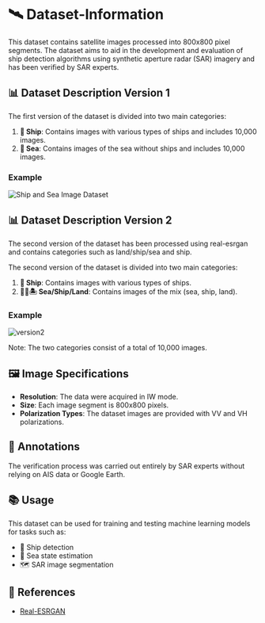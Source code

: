 # 🛰️ Dataset-Information

This dataset contains satellite images processed into 800x800 pixel segments. The dataset aims to aid in the development and evaluation of ship detection algorithms using synthetic aperture radar (SAR) imagery and has been verified by SAR experts.

## 📊 Dataset Description Version 1

The first version of the dataset is divided into two main categories:

1. **🚢 Ship**: Contains images with various types of ships and includes 10,000 images.
2. **🌊 Sea**: Contains images of the sea without ships and includes 10,000 images.

### Example
![Ship and Sea Image Dataset](https://github.com/user-attachments/assets/35bd9d26-ff40-493e-a556-dfefe597a971)

## 📊 Dataset Description Version 2

The second version of the dataset has been processed using real-esrgan and contains categories such as land/ship/sea and ship.

The second version of the dataset is divided into two main categories:

1. **🚢 Ship**: Contains images with various types of ships.
2. **🌊🚢🏝️ Sea/Ship/Land**: Contains images of the mix (sea, ship, land).

### Example
![version2](https://github.com/user-attachments/assets/6e934c9b-fe39-41c5-ab2f-231529682ced)

Note: The two categories consist of a total of 10,000 images.

## 🖼️ Image Specifications

- **Resolution**: The data were acquired in IW mode.
- **Size**: Each image segment is 800x800 pixels.
- **Polarization Types**: The dataset images are provided with VV and VH polarizations.

## 📝 Annotations

The verification process was carried out entirely by SAR experts without relying on AIS data or Google Earth.

## 📚 Usage

This dataset can be used for training and testing machine learning models for tasks such as:

- 🚢 Ship detection
- 🌊 Sea state estimation
- 🗺️ SAR image segmentation

## 🔗 References

- [Real-ESRGAN](https://github.com/xinntao/Real-ESRGAN)
